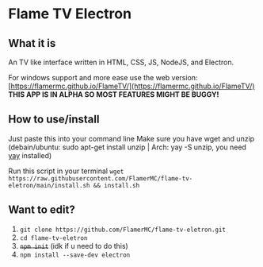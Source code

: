 # Flame TV Electron

## What it is
An TV like interface written in HTML, CSS, JS, NodeJS, and Electron.


For windows support and more ease use the web version: [https://flamermc.github.io/FlameTV/](https://flamermc.github.io/FlameTV/)
**THIS APP IS IN ALPHA SO MOST FEATURES MIGHT BE BUGGY!**
## How to use/install
Just paste this into your command line
Make sure you have wget and unzip (debain/ubuntu: 
sudo apt-get install unzip | Arch: yay -S unzip, you need [yay](https://github.com/Jguer/yay) installed)

Run this script in your terminal
`wget https://raw.githubusercontent.com/FlamerMC/flame-tv-eletron/main/install.sh && install.sh`
## Want to edit?
1. `git clone https://github.com/FlamerMC/flame-tv-eletron.git`
2. `cd flame-tv-eletron`
3. ~~`npm init`~~ (idk if u need to do this)
4. `npm install --save-dev electron`
